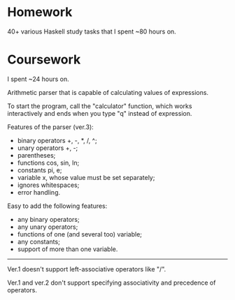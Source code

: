 # Homework

40+ various Haskell study tasks that I spent ~80 hours on.
# Coursework

I spent ~24 hours on.

Arithmetic parser that is capable of calculating values of expressions.

To start the program, call the "calculator" function, which works interactively and ends when you type "q" instead of expression.

Features of the parser (ver.3):
* binary operators +, -, *, /, ^;
* unary operators +, -;
* parentheses;
* functions cos, sin, ln;
* constants pi, e;
* variable x, whose value must be set separately;
* ignores whitespaces;
* error handling.

Easy to add the following features:
* any binary operators;
* any unary operators;
* functions of one (and several too) variable;
* any constants;
* support of more than one variable.
***
Ver.1 doesn't support left-associative operators like "/".

Ver.1 and ver.2 don't support specifying associativity and precedence of operators.
